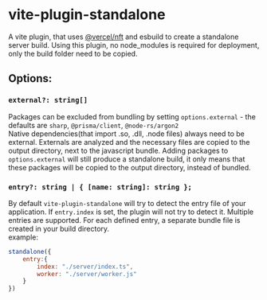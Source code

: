 # vite-plugin-standalone

A vite plugin, that uses [@vercel/nft](https://github.com/vercel/nft) and esbuild to create a standalone server build. Using this plugin, no node_modules is required for deployment, only the build folder need to be copied.

## Options:
### `external?: string[]`
Packages can be excluded from bundling by setting  `options.external` - the defaults are `sharp`, `@prisma/client`, `@node-rs/argon2`<br/>
Native dependencies(that import .so, .dll, .node files) always need to be external.
Externals are analyzed and the necessary files are copied to the output directory, next to the javascript bundle. Adding packages to `options.external` will still produce a standalone build, it only means that these packages will be copied to the output directory, instead of bundled.

### `entry?: string | { [name: string]: string };`
By default `vite-plugin-standalone` will try to detect the entry file of your application.
If `entry.index` is set, the plugin will not try to detect it. Multiple entries are supported. For each defined entry, a separate bundle file is created in your build directory.<br/>
example:
```js
standalone({
    entry:{
        index: "./server/index.ts",
        worker: "./server/worker.js"
    }
})
```